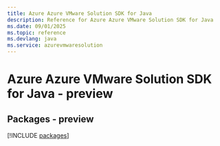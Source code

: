 ```yaml
---
title: Azure Azure VMware Solution SDK for Java
description: Reference for Azure Azure VMware Solution SDK for Java
ms.date: 09/01/2025
ms.topic: reference
ms.devlang: java
ms.service: azurevmwaresolution
---
```

# Azure Azure VMware Solution SDK for Java - preview
## Packages - preview
[!INCLUDE [packages](azure-vmware-solution-index.md)]